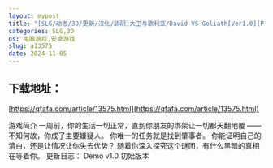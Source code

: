 ```yaml
---
layout: mypost
title: "[SLG/动态/3D/更新/汉化/舔阴]大卫与歌利亚/David VS Goliath[Ver1.0][PC+安卓/660M]"
categories: SLG,3D
os: 电脑游戏,安卓游戏
slug: a13575
date: 2024-11-05
---
```


## 下载地址：

[https://qfafa.com/article/13575.html](https://qfafa.com/article/13575.html)

游戏简介
一周前，你的生活一切正常，直到你朋友的绑架让一切都天翻地覆
——不知何故，你成了主要嫌疑人。
你唯一的任务就是找到肇事者。
你能证明自己的清白，还是让情况让你失去优势？
随着你深入探究这个谜团，有什么黑暗的真相在等着你。
更新日志：
Demo v1.0
初始版本